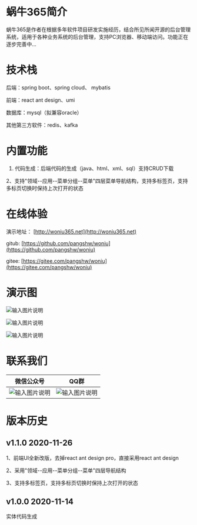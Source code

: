 # 蜗牛365简介

蜗牛365是作者在根据多年软件项目研发实施经历，结合所见所闻开源的后台管理系统，适用于各种业务系统的后台管理，支持PC浏览器、移动端访问。功能正在逐步完善中...

# 技术栈

后端：spring boot、spring cloud、 mybatis

前端：react ant design、umi

数据库：mysql（拟兼容oracle）

其他第三方软件：redis、kafka

# 内置功能

1. 代码生成：后端代码的生成（java、html、xml、sql）支持CRUD下载

2、支持"领域--应用--菜单分组--菜单"四层菜单导航结构，支持多标签页，支持多标页切换时保持上次打开的状态

# 在线体验

演示地址： [http://woniu365.net](http://woniu365.net) 

gitub: [https://github.com/pangshw/woniu](https://github.com/pangshw/woniu)

gitee: [https://gitee.com/pangshw/woniu](https://gitee.com/pangshw/woniu)

# 演示图
![输入图片说明](https://images.gitee.com/uploads/images/2020/1126/230511_7c563220_1799057.png "导航.png")

![输入图片说明](https://images.gitee.com/uploads/images/2020/1126/230546_8f0649cc_1799057.png "列表.png")

![输入图片说明](https://images.gitee.com/uploads/images/2020/1126/230555_dc30a705_1799057.png "详情.png")


# 联系我们
| 微信公众号 | QQ群 |
|-------|-----|
|![输入图片说明](https://images.gitee.com/uploads/images/2020/1114/224259_0512276e_1799057.jpeg "qrcode_for_gh_7e4bc660acfa_258.jpg")|![输入图片说明](https://images.gitee.com/uploads/images/2020/1126/231431_b200a6a4_1799057.png "蜗牛365交流群群聊二维码.png")     |


# 版本历史

## v1.1.0 2020-11-26
1、前端UI全新改版，去掉react ant design pro，直接采用react ant design

2、采用"领域--应用--菜单分组--菜单"四层导航结构

3、支持多标签页，支持多标页切换时保持上次打开的状态

 ## v1.0.0 2020-11-14
 实体代码生成

